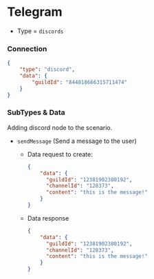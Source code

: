 # Telegram
- Type = `discords`

### Connection
```json
{
    "type": "discord",
    "data": {
        "guildId": "844018666315711474"
    }
}
```

### SubTypes & Data
Adding discord node to the scenario.
- `sendMessage` (Send a message to the user)
    - Data request to create:
    
        ```json
        {
            "data": {
              "guildId": "12381902380192",
              "channelId": "128373",
              "content": "this is the message!"
            }
        }
        ```
    
    - Data response
        ```json
        {
            "data": {
              "guildId": "12381902380192",
              "channelId": "128373",
              "content": "this is the message!"
            }
        }
        ```
